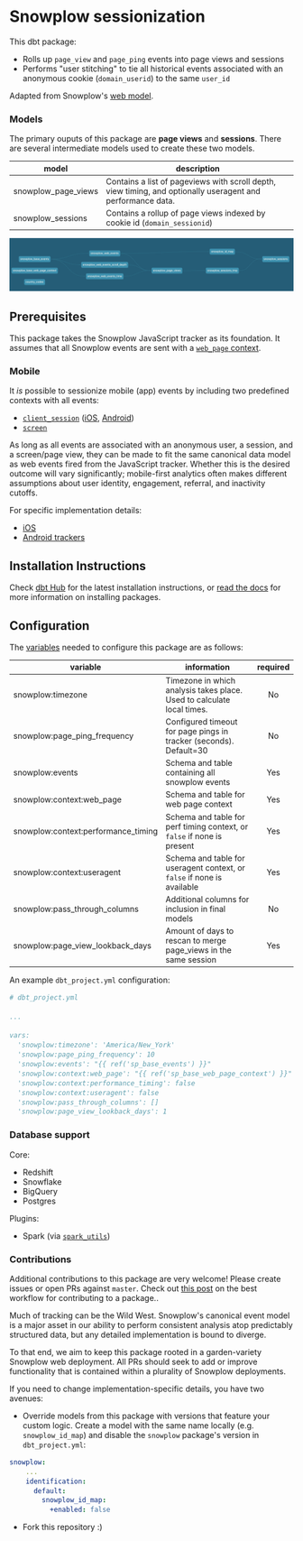 # Snowplow sessionization

This dbt package:
* Rolls up `page_view` and `page_ping` events into page views and sessions
* Performs "user stitching" to tie all historical events associated with an 
anonymous cookie (`domain_userid`) to the same `user_id`

Adapted from Snowplow's [web model](https://github.com/snowplow/web-data-model).

### Models ###

The primary ouputs of this package are **page views** and **sessions**. There are
several intermediate models used to create these two models.

| model | description |
|-------|-------------|
| snowplow_page_views | Contains a list of pageviews with scroll depth, view timing, and optionally useragent and performance data. |
| snowplow_sessions | Contains a rollup of page views indexed by cookie id (`domain_sessionid`) |

![snowplow graph](/etc/snowplow_graph.png)


## Prerequisites

This package takes the Snowplow JavaScript tracker as its foundation. It assumes 
that all Snowplow events are sent with a
[`web_page` context](https://github.com/snowplow/snowplow/wiki/1-General-parameters-for-the-Javascript-tracker#webPage).

### Mobile

It _is_ possible to sessionize mobile (app) events by including two predefined contexts with all events:
* [`client_session`](https://github.com/snowplow/iglu-central/blob/master/schemas/com.snowplowanalytics.snowplow/client_session/jsonschema/1-0-1) ([iOS](https://docs.snowplowanalytics.com/docs/collecting-data/collecting-from-own-applications/objective-c-tracker/objective-c-1-2-0/#session-tracking), [Android](https://github.com/snowplow/snowplow/wiki/Android-Tracker#12-client-sessions))
* [`screen`](https://github.com/snowplow/iglu-central/blob/master/schemas/com.snowplowanalytics.mobile/screen/jsonschema/1-0-0)

As long as all events are associated with an anonymous user, a session, and a 
screen/page view, they can be made to fit the same canonical data model as web 
events fired from the JavaScript tracker. Whether this is the desired outcome 
will vary significantly; mobile-first analytics often makes different 
assumptions about user identity, engagement, referral, and inactivity cutoffs.

For specific implementation details:
* [iOS](https://docs.snowplowanalytics.com/docs/collecting-data/collecting-from-own-applications/objective-c-tracker/)
* [Android trackers](https://docs.snowplowanalytics.com/docs/collecting-data/collecting-from-own-applications/android-tracker/)

## Installation Instructions
Check [dbt Hub](https://hub.getdbt.com/fishtown-analytics/snowplow/latest/) for
the latest installation instructions, or [read the docs](https://docs.getdbt.com/docs/package-management)
for more information on installing packages.

## Configuration ###

The [variables](https://docs.getdbt.com/docs/using-variables) needed to configure this package are as follows:

| variable | information | required |
|----------|-------------|:--------:|
|snowplow:timezone|Timezone in which analysis takes place. Used to calculate local times.|No|
|snowplow:page_ping_frequency|Configured timeout for page pings in tracker (seconds). Default=30|No|
|snowplow:events|Schema and table containing all snowplow events|Yes|
|snowplow:context:web_page|Schema and table for web page context|Yes|
|snowplow:context:performance_timing|Schema and table for perf timing context, or `false` if none is present|Yes|
|snowplow:context:useragent|Schema and table for useragent context, or `false` if none is available|Yes|
|snowplow:pass_through_columns|Additional columns for inclusion in final models|No|
|snowplow:page_view_lookback_days|Amount of days to rescan to merge page_views in the same session|Yes|

An example `dbt_project.yml` configuration:

```yml
# dbt_project.yml

...

vars:
  'snowplow:timezone': 'America/New_York'
  'snowplow:page_ping_frequency': 10
  'snowplow:events': "{{ ref('sp_base_events') }}"
  'snowplow:context:web_page': "{{ ref('sp_base_web_page_context') }}"
  'snowplow:context:performance_timing': false
  'snowplow:context:useragent': false
  'snowplow:pass_through_columns': []
  'snowplow:page_view_lookback_days': 1
```

### Database support

Core:
* Redshift
* Snowflake
* BigQuery
* Postgres

Plugins:
* Spark (via [`spark_utils`](https://github.com/fishtown-analytics/spark-utils))

### Contributions ###

Additional contributions to this package are very welcome! Please create issues
or open PRs against `master`. Check out 
[this post](https://discourse.getdbt.com/t/contributing-to-a-dbt-package/657) 
on the best workflow for contributing to a package..

Much of tracking can be the Wild West. Snowplow's canonical event model is a major 
asset in our ability to perform consistent analysis atop predictably structured 
data, but any detailed implementation is bound to diverge.

To that end, we aim to keep this package rooted in a garden-variety Snowplow web
deployment. All PRs should seek to add or improve functionality that is contained 
within a plurality of Snowplow deployments.

If you need to change implementation-specific details, you have two avenues:

* Override models from this package with versions that feature your custom logic.
Create a model with the same name locally (e.g. `snowplow_id_map`) and disable 
the `snowplow` package's version in `dbt_project.yml`:

```yml
snowplow:
    ...
    identification:
      default:
        snowplow_id_map:
          +enabled: false
```
* Fork this repository :)

